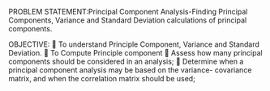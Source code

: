 PROBLEM STATEMENT:Principal Component Analysis-Finding Principal
Components, Variance and Standard Deviation calculations of principal
components.

OBJECTIVE:
 To understand Principle Component, Variance and Standard Deviation.
 To Compute Principle component
 Assess how many principal components should be considered in an analysis;
 Determine when a principal component analysis may be based on the variance-
covariance matrix, and when the correlation matrix should be used;
